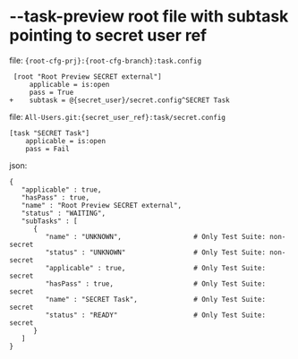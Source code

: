 # --task-preview root file with subtask pointing to secret user ref

file: `{root-cfg-prj}:{root-cfg-branch}:task.config`
```
 [root "Root Preview SECRET external"]
     applicable = is:open
     pass = True
+    subtask = @{secret_user}/secret.config^SECRET Task
```

file: `All-Users.git:{secret_user_ref}:task/secret.config`
```
[task "SECRET Task"]
    applicable = is:open
    pass = Fail
```

json:
```
{
   "applicable" : true,
   "hasPass" : true,
   "name" : "Root Preview SECRET external",
   "status" : "WAITING",
   "subTasks" : [
      {
         "name" : "UNKNOWN",                  # Only Test Suite: non-secret
         "status" : "UNKNOWN"                 # Only Test Suite: non-secret
         "applicable" : true,                 # Only Test Suite: secret
         "hasPass" : true,                    # Only Test Suite: secret
         "name" : "SECRET Task",              # Only Test Suite: secret
         "status" : "READY"                   # Only Test Suite: secret
      }
   ]
}
```